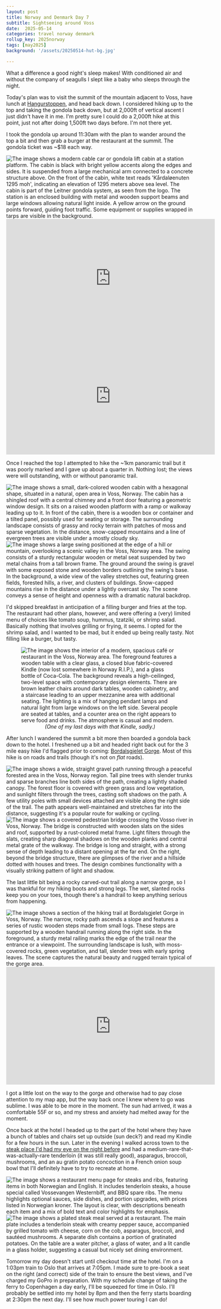 ```yaml
---
layout: post
title: Norway and Denmark Day 7
subtitle: Sightseeing around Voss
date:  2025-05-14
categories: travel norway denmark
rollup_key: 2025norway
tags: [may2025]
background: '/assets/20250514-hut-bg.jpg'

---
```


What a difference a good night's sleep makes! With conditioned air and without the company of seagulls I slept like a baby who sleeps through the night. 

Today's plan was to visit the summit of the mountain adjacent to Voss, have lunch at [Hangurstoppen](https://www.vossresort.no/en/restaurants/hangurstoppen-restaurant), and head back down. I considered hiking up to the top and taking the gondola back down, but at 2,000ft of vertical ascent I just didn't have it in me. I'm pretty sure I could do a 2,000ft hike at this point, just not after doing 1,500ft two days before. I'm not there yet. 

I took the gondola up around 11:30am with the plan to wander around the top a bit and then grab a burger at the restaurant at the summit. The gondola ticket was ~$18 each way. 

<img src="/assets/20250514-gondola.jpg" alt="The image shows a modern cable car or gondola lift cabin at a station platform. The cabin is black with bright yellow accents along the edges and sides. It is suspended from a large mechanical arm connected to a concrete structure above. On the front of the cabin, white text reads 'Kårdaløenuten 1295 moh', indicating an elevation of 1295 meters above sea level. The cabin is part of the Leitner gondola system, as seen from the logo. The station is an enclosed building with metal and wooden support beams and large windows allowing natural light inside. A yellow arrow on the ground points forward, guiding foot traffic. Some equipment or supplies wrapped in tarps are visible in the background." />

<iframe width="560" height="315" src="https://www.youtube.com/embed/ga2uCJQfcmw?si=d78uhdGQfo66ErRA" title="YouTube video player" frameborder="0" allow="accelerometer; autoplay; clipboard-write; encrypted-media; gyroscope; picture-in-picture; web-share" referrerpolicy="strict-origin-when-cross-origin" allowfullscreen></iframe>

<iframe width="560" height="315" src="https://www.youtube.com/embed/XBbIgcBZ_Mc?si=P4NKW-x9vwykWGFD" title="YouTube video player" frameborder="0" allow="accelerometer; autoplay; clipboard-write; encrypted-media; gyroscope; picture-in-picture; web-share" referrerpolicy="strict-origin-when-cross-origin" allowfullscreen></iframe>

Once I reached the top I attempted to hike the ~1km panoramic trail but it was poorly marked and I gave up about a quarter in. Nothing lost; the views were will outstanding, with or without panoramic trail.

<img src="/assets/20250514-top1.jpg" alt="The image shows a small, dark-colored wooden cabin with a hexagonal shape, situated in a natural, open area in Voss, Norway. The cabin has a shingled roof with a central chimney and a front door featuring a geometric window design. It sits on a raised wooden platform with a ramp or walkway leading up to it. In front of the cabin, there is a wooden box or container and a tilted panel, possibly used for seating or storage. The surrounding landscape consists of grassy and rocky terrain with patches of moss and sparse vegetation. In the distance, snow-capped mountains and a line of evergreen trees are visible under a mostly cloudy sky." />

<img src="/assets/20250514-top2.jpg" alt="The image shows a large swing positioned at the edge of a hill or mountain, overlooking a scenic valley in the Voss, Norway area. The swing consists of a sturdy rectangular wooden or metal seat suspended by two metal chains from a tall brown frame. The ground around the swing is gravel with some exposed stone and wooden borders outlining the swing's base. In the background, a wide view of the valley stretches out, featuring green fields, forested hills, a river, and clusters of buildings. Snow-capped mountains rise in the distance under a lightly overcast sky. The scene conveys a sense of height and openness with a dramatic natural backdrop." />

I'd skipped breakfast in anticipation of a filling burger and fries at the top. The restaurant had other plans, however, and were offering a (very) limited menu of choices like tomato soup, hummus, tzatziki, or shrimp salad. Basically nothing that involves grilling or frying, it seems. I opted for the shrimp salad, and I wanted to be mad, but it ended up being really tasty. Not filling like a burger, but tasty.

<figure>
    <img src="/assets/20250514-top3.jpg" alt="The image shows the interior of a modern, spacious café or restaurant in the Voss, Norway area. The foreground features a wooden table with a clear glass, a closed blue fabric-covered Kindle (now lost somewhere in Norway R.I.P.), and a glass bottle of Coca-Cola. The background reveals a high-ceilinged, two-level space with contemporary design elements. There are brown leather chairs around dark tables, wooden cabinetry, and a staircase leading to an upper mezzanine area with additional seating. The lighting is a mix of hanging pendant lamps and natural light from large windows on the left side. Several people are seated at tables, and a counter area on the right appears to serve food and drinks. The atmosphere is casual and modern." />
    <figcaption style="text-align: center; font-style:italic;">(One of my last days with that Kindle, sadly.)</figcaption>
</figure>

After lunch I wandered the summit a bit more then boarded a gondola back down to the hotel. I freshened up a bit and headed right back out for the 3 mile easy hike I'd flagged prior to coming: [Bordalsgjelet Gorge](https://www.alltrails.com/trail/norway/vestland/bordalsgjelet). Most of this hike is on roads and trails (though it's not on _flat_ roads).

<img src="/assets/20250514-hike1.jpg" alt="The image shows a wide, straight gravel path running through a peaceful forested area in the Voss, Norway region. Tall pine trees with slender trunks and sparse branches line both sides of the path, creating a lightly shaded canopy. The forest floor is covered with green grass and low vegetation, and sunlight filters through the trees, casting soft shadows on the path. A few utility poles with small devices attached are visible along the right side of the trail. The path appears well-maintained and stretches far into the distance, suggesting it's a popular route for walking or cycling." />

<img src="/assets/20250514-hike2.jpg" alt="The image shows a covered pedestrian bridge crossing the Vosso river in Voss, Norway. The bridge is constructed with wooden slats on the sides and roof, supported by a rust-colored metal frame. Light filters through the slats, creating sharp diagonal shadows on the wooden planks and central metal grate of the walkway. The bridge is long and straight, with a strong sense of depth leading to a distant opening at the far end. On the right, beyond the bridge structure, there are glimpses of the river and a hillside dotted with houses and trees. The design combines functionality with a visually striking pattern of light and shadow." />


The last little bit being a rocky carved-out trail along a narrow gorge, so I was thankful for my hiking boots and strong legs. The wet, slanted rocks keep you on your toes, though there's a handrail to keep anything serious from happening. 

<img src="/assets/20250514-hike3.jpg" alt="The image shows a section of the hiking trail at Bordalsgjelet Gorge in Voss, Norway. The narrow, rocky path ascends a slope and features a series of rustic wooden steps made from small logs. These steps are supported by a wooden handrail running along the right side. In the foreground, a sturdy metal railing marks the edge of the trail near the entrance or a viewpoint. The surrounding landscape is lush, with moss-covered rocks, green vegetation, and tall, slender trees with early spring leaves. The scene captures the natural beauty and rugged terrain typical of the gorge area." />

<iframe width="560" height="315" src="https://www.youtube.com/embed/loKaZNmnmms?si=nQgX8fjmYokkuMSz" title="YouTube video player" frameborder="0" allow="accelerometer; autoplay; clipboard-write; encrypted-media; gyroscope; picture-in-picture; web-share" referrerpolicy="strict-origin-when-cross-origin" allowfullscreen></iframe>

I got a little lost on the way to the gorge and otherwise had to pay close attention to my map app, but the way back once I knew where to go was sublime. I was able to be more in the moment. The sun had arrived, it was a comfortable 55F or so, and my stress and anxiety had melted away for the moment.

Once back at the hotel I headed up to the part of the hotel where they have a bunch of tables and chairs set up outside (sun deck?) and read my Kindle for a few hours in the sun. Later in the evening I walked across town to the [steak place I'd had my eye on the night before](https://www.facebook.com/Vossevangengrill) and had a medium-rare-that-was-actually-rare tenderloin (it was still really good), asparagus, broccoli, mushrooms, and an au gratin potato concoction in a French onion soup bowl that I'll definitely have to try to recreate at home. 

<img src="/assets/20250514-steak1.jpg" alt="The image shows a restaurant menu page for steaks and ribs, featuring items in both Norwegian and English. It includes tenderloin steaks, a house special called Vossevangen Westernbiff, and BBQ spare ribs. The menu highlights optional sauces, side dishes, and portion upgrades, with prices listed in Norwegian kroner. The layout is clear, with descriptions beneath each item and a mix of bold text and color highlights for emphasis." />

<img src="/assets/20250514-steak2.jpg" alt="The image shows a plated steak meal served at a restaurant. The main plate includes a tenderloin steak with creamy pepper sauce, accompanied by grilled tomato with cheese, corn on the cob, asparagus, broccoli, and sautéed mushrooms. A separate dish contains a portion of gratinated potatoes. On the table are a water pitcher, a glass of water, and a lit candle in a glass holder, suggesting a casual but nicely set dining environment." />

Tomorrow my day doesn't start until checkout time at the hotel. I'm on a 1:03pm train to Oslo that arrives at 7:05pm. I made sure to pre-book a seat on the right (and correct) side of the train to ensure the best views, and I've charged my GoPro in preparation. With my schedule change of taking the ferry to Copenhagen a day early, I'll be squeezed for time in Oslo. I'll probably be settled into my hotel by 8pm and then the ferry starts boarding at 2:30pm the next day. I'll see how much power touring I can do!
